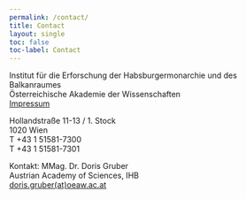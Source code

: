 ```yaml
---
permalink: /contact/
title: Contact
layout: single
toc: false
toc-label: Contact
---
```


<script language="JavaScript" src="/_includes/unCryptMail.js" type="text/javascript"></script>

<p>
Institut für die Erforschung der Habsburgermonarchie und des Balkanraumes<br>
Österreichische Akademie der Wissenschaften<br>
<a href="https://www.oeaw.ac.at/oeaw/impressum">Impressum</a>
</p>

<p>
Hollandstraße 11-13 / 1. Stock<br>
1020 Wien<br>
T +43 1 51581-7300<br>
T +43 1 51581-7301
</p>

<p>
Kontakt: MMag. Dr. Doris Gruber<br>
Austrian Academy of Sciences, IHB<br>
<a href="javascript:linkTo_UnCryptMailto('nbjmup;epsjt/hsvcfsApfbx/bd/bu');">doris.gruber(at)oeaw.ac.at</a>
</p>